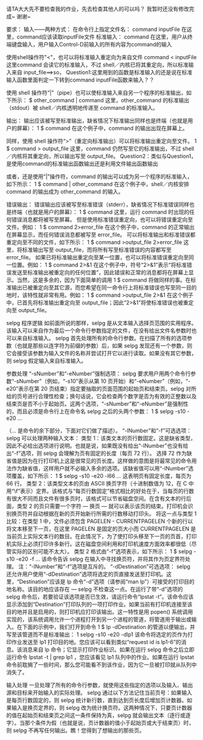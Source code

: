 请TA大大先不要检查我的作业，先去检查其他人的可以吗？
我暂时还没有修改完成~
谢谢~

要求：
输入——两种方式：
在命令行上指定文件名：
command inputFile
在这里，command应该读取inputFile文件
标准输入：
command
在这里，用户从终端键盘输入，用户输入Control-D前输入的所有内容为command的输入

使用shell操作符"<"，也可以将标准输入重定向为来自文件
command < inputFile
这里command 会读它的标准输入，不过 shell／内核已将其重定向，所以标准输入来自 input_file==>so，
Question1:这里用到的函数是标准输入的还是说在标准输入函数里面判定一下转到command inputFile函数来输入？？


使用 shell 操作符“|”（pipe）也可以使标准输入来自另一个程序的标准输出，如下所示：
$ other_command | command
这里，other_command 的标准输出（stdout）被 shell／内核透明地传递至 command 的标准输入。

输出：
输出应该被写至标准输出，缺省情况下标准输出同样也是终端（也就是用户的屏幕）：
1
$ command
在这个例子中，command 的输出出现在屏幕上。

同样，使用 shell 操作符“>”（重定向标准输出）可以将标准输出重定向至文件。
1
$ command > output_file
这里，command 仍然写至它的标准输出，不过 shell／内核将其重定向，所以输出写至 output_file。
Question2：类似与Question1，是使用command的标准输出函数输出还是利用文件输出函数输出

或者，还是使用“|”操作符，command 的输出可以成为另一个程序的标准输入，如下所示：
1
$ command | other_command
在这个例子中，shell／内核安排 command 的输出成为 other_command 的输入。

错误输出：
错误输出应该被写至标准错误（stderr），缺省情况下标准错误同样也是终端（也就是用户的屏幕）：
1
$ command
这里，运行 command 时出现的任何错误消息都将被写至屏幕。
但是使用标准错误重定向，也可以将错误重定向至文件。例如：
1
$ command 2>error_file
在这个例子中，command 的正常输出在屏幕显示，而任何错误消息都被写至 error_file。
可以将标准输出和标准错误都重定向至不同的文件，如下所示：
1
$ command >output_file 2>error_file
这里，将标准输出写至 output_file，而将所有写至标准错误的内容都写至 error_file。
如果已将标准输出重定向至某一位置，也可以将标准错误重定向至同一位置。例如：
1
$ command 2>&1
在这个例子中，符号“2>&1”表示“将标准错误发送至标准输出被重定向的任何位置”，因此错误和正常的消息都将在屏幕上显示。当然，这是多余的，因为下面简单的调用
1
$ command
将做同样的事。在标准输出已被重定向至其它源，而您希望在同一命令行上将标准错误也写至同一目的地时，该特性就非常有用。例如：
1
$ command >output_file 2>&1
在这个例子中，已首先将标准输出重定向至 output_file；因此“2>&1”将使标准错误也被重定向至 output_file。

selpg 程序逻辑
如前面所说的那样，selpg 是从文本输入选择页范围的实用程序。该输入可以来自作为最后一个命令行参数指定的文件，在没有给出文件名参数时也可以来自标准输入。
selpg 首先处理所有的命令行参数。在扫描了所有的选项参数（也就是那些以连字符为前缀的参数）后，如果 selpg 发现还有一个参数，则它会接受该参数为输入文件的名称并尝试打开它以进行读取。如果没有其它参数，则 selpg 假定输入来自标准输入。

参数处理
“-sNumber”和“-eNumber”强制选项：
selpg 要求用户用两个命令行参数“-sNumber”（例如，“-s10”表示从第 10 页开始）和“-eNumber”（例如，“-e20”表示在第 20 页结束）指定要抽取的页面范围的起始页和结束页。selpg 对所给的页号进行合理性检查；换句话说，它会检查两个数字是否为有效的正整数以及结束页是否不小于起始页。这两个选项，“-sNumber”和“-eNumber”是强制性的，而且必须是命令行上在命令名 selpg 之后的头两个参数：
1
$ selpg -s10 -e20 ...

（... 是命令的余下部分，下面对它们做了描述）。
“-lNumber”和“-f”可选选项：
selpg 可以处理两种输入文本：
类型 1：该类文本的页行数固定。这是缺省类型，因此不必给出选项进行说明。也就是说，如果既没有给出“-lNumber”也没有给出“-f”选项，则 selpg 会理解为页有固定的长度（每页 72 行）。
选择 72 作为缺省值是因为在行打印机上这是很常见的页长度。这样做的意图是将最常见的命令用法作为缺省值，这样用户就不必输入多余的选项。该缺省值可以用“-lNumber”选项覆盖，如下所示：
1
$ selpg -s10 -e20 -l66 ...
这表明页有固定长度，每页为 66 行。
类型 2：该类型文本的页由 ASCII 换页字符（十进制数值为 12，在 C 中用“\f”表示）定界。该格式与“每页行数固定”格式相比的好处在于，当每页的行数有很大不同而且文件有很多页时，该格式可以节省磁盘空间。在含有文本的行后面，类型 2 的页只需要一个字符 ― 换页 ― 就可以表示该页的结束。打印机会识别换页符并自动根据在新的页开始新行所需的行数移动打印头。
将这一点与类型 1 比较：在类型 1 中，文件必须包含 PAGELEN - CURRENTPAGELEN 个新的行以将文本移至下一页，在这里 PAGELEN 是固定的页大小而 CURRENTPAGELEN 是当前页上实际文本行的数目。在此情况下，为了使打印头移至下一页的页首，打印机实际上必须打印许多新行。这在磁盘空间利用和打印机速度方面效率都很低（尽管实际的区别可能不太大）。
类型 2 格式由“-f”选项表示，如下所示：
1
$ selpg -s10 -e20 -f ...
该命令告诉 selpg 在输入中寻找换页符，并将其作为页定界符处理。
注：“-lNumber”和“-f”选项是互斥的。
“-dDestination”可选选项：
selpg 还允许用户使用“-dDestination”选项将选定的页直接发送至打印机。这里，“Destination”应该是 lp 命令“-d”选项（请参阅“man lp”）可接受的打印目的地名称。该目的地应该存在 ― selpg 不检查这一点。在运行了带“-d”选项的 selpg 命令后，若要验证该选项是否已生效，请运行命令“lpstat -t”。该命令应该显示添加到“Destination”打印队列的一项打印作业。如果当前有打印机连接至该目的地并且是启用的，则打印机应打印该输出。这一特性是用 popen() 系统调用实现的，该系统调用允许一个进程打开到另一个进程的管道，将管道用于输出或输入。在下面的示例中，我们打开到命令
1
$ lp -dDestination
的管道以便输出，并写至该管道而不是标准输出：
1
selpg -s10 -e20 -dlp1
该命令将选定的页作为打印作业发送至 lp1 打印目的地。您应该可以看到类似“request id is lp1-6”的消息。该消息来自 lp 命令；它显示打印作业标识。如果在运行 selpg 命令之后立即运行命令 lpstat -t | grep lp1 ，您应该看见 lp1 队列中的作业。如果在运行 lpstat 命令前耽搁了一些时间，那么您可能看不到该作业，因为它一旦被打印就从队列中消失了。

输入处理
一旦处理了所有的命令行参数，就使用这些指定的选项以及输入、输出源和目标来开始输入的实际处理。
selpg 通过以下方法记住当前页号：如果输入是每页行数固定的，则 selpg 统计新行数，直到达到页长度后增加页计数器。如果输入是换页定界的，则 selpg 改为统计换页符。这两种情况下，只要页计数器的值在起始页和结束页之间这一条件保持为真，selpg 就会输出文本（逐行或逐字）。当那个条件为假（也就是说，页计数器的值小于起始页或大于结束页）时，则 selpg 不再写任何输出。瞧！您得到了想输出的那些页。
